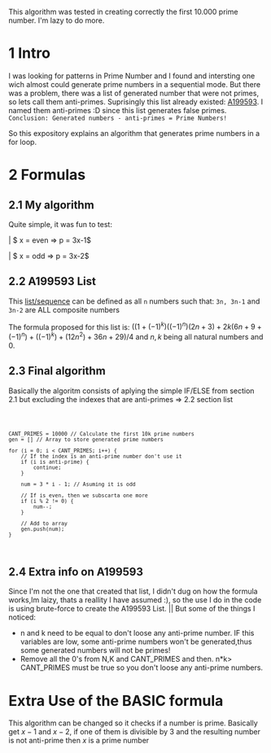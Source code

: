 This algorithm was tested in creating correctly the first 10.000 prime number. I'm lazy to do more.

# 1 Intro

I was looking for patterns in Prime Number and I found and intersting one wich almost could generate prime numbers in a sequential mode.
But there was a problem, there was a list of generated number that were not primes, so lets call them anti-primes.
Suprisingly this list already existed: [A199593](https://oeis.org/A199593). I named them anti-primes :D since this list generates false primes.
`Conclusion: Generated numbers - anti-primes = Prime Numbers!`

So this expository explains an algorithm that generates prime numbers in a for loop.

# 2 Formulas

## 2.1 My algorithm

Quite simple, it was fun to test:

| $ x = even => p = 3x-1$

| $ x = odd => p = 3x-2$

## 2.2 A199593 List

This [list/sequence](https://oeis.org/A199593) can be defined as all `n` numbers such that: `3n, 3n-1` and `3n-2` are ALL composite numbers

The formula proposed for this list is:
$((1+(-1)^k)((-1)^n)(2n+3)+2k(6n+9+(-1)^n)+((-1)^k)+(12n^2)+36n+29)/4$ and $n,k$ being all natural numbers and 0.

## 2.3 Final algorithm

Basically the algoritm consists of aplying the simple IF/ELSE from section 2.1 but excluding the indexes that are anti-primes => 2.2 section list

<code>

    CANT_PRIMES = 10000 // Calculate the first 10k prime numbers
    gen = [] // Array to store generated prime numbers

    for (i = 0; i < CANT_PRIMES; i++) {
        // If the index is an anti-prime number don't use it
        if (i is anti-prime) {
            continue;
        }

        num = 3 * i - 1; // Asuming it is odd

        // If is even, then we subscarta one more
        if (i % 2 != 0) {
            num--;
        }

        // Add to array
        gen.push(num);
    }

</code>

## 2.4 Extra info on A199593

Since I'm not the one that created that list, I didn't dug on how the formula works,Im laizy, thats a reallity I have assumed :), so the use I do in the code is using brute-force to create the A199593 List.
|| But some of the things I noticed:

-   n and k need to be equal to don't loose any anti-prime number. IF this variables are low, some anti-prime numbers won't be generated,thus some generated numbers will not be primes!
-   Remove all the 0's from N,K and CANT_PRIMES and then. n\*k> CANT_PRIMES must be true so you don't loose any anti-prime numbers.

# Extra Use of the BASIC formula

This algorithm can be changed so it checks if a number is prime. Basically get $x-1$ and $x-2$, if one of them is divisible by 3 and the resulting number is not anti-prime then $x$ is a prime number
